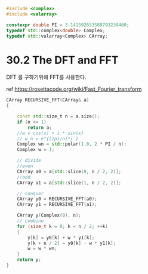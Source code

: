 

```C++
#include <complex>
#include <valarray>

constexpr double PI = 3.141592653589793238460;
typedef std::complex<double> Complex;
typedef std::valarray<Complex> CArray;
```



# 30.2 The DFT and FFT

DFT 를 구하기위해 FFT를 사용한다.

ref
<https://rosettacode.org/wiki/Fast_Fourier_transform>


```C++
CArray RECURSIVE_FFT(CArray& a)
{

	const std::size_t n = a.size();
	if (n <= 1)
		return a;
	//w = cos(x) + i * sin(x)
	// w_n = e^{(2pi/n)*i }
	Complex wn = std::polar(1.0, 2 * PI / n);
	Complex w = 1;

	// divide
	//even
	CArray a0 = a[std::slice(0, n / 2, 2)];
	//odd
	CArray a1 = a[std::slice(1, n / 2, 2)];

	// conquer
	CArray y0 = RECURSIVE_FFT(a0);
	CArray y1 = RECURSIVE_FFT(a1);

	CArray y(Complex(0), n);
	// combine
	for (size_t k = 0; k < n / 2; ++k)
	{
		y[k] = y0[k] + w * y1[k];
		y[k + n / 2] = y0[k] - w * y1[k];
		w = w * wn;
	}
	return y;
}
```
